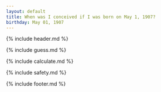 ```yaml
---
layout: default
title: When was I conceived if I was born on May 1, 1907?
birthday: May 01, 1907
---
```


{% include header.md %}

{% include guess.md %}

{% include calculate.md %}

{% include safety.md %}

{% include footer.md %}



